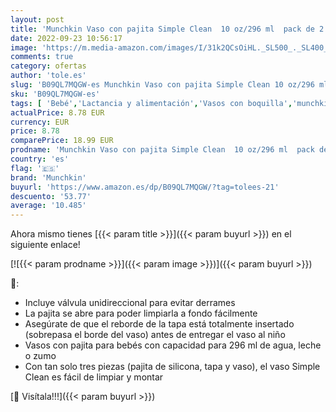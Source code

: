 ```yaml
---
layout: post
title: 'Munchkin Vaso con pajita Simple Clean  10 oz/296 ml  pack de 2  Rosa/Verde'
date: 2022-09-23 10:56:17
image: 'https://m.media-amazon.com/images/I/31k2QCsOiHL._SL500_._SL400_.jpg'
comments: true
category: ofertas
author: 'tole.es'
slug: 'B09QL7MQGW-es Munchkin Vaso con pajita Simple Clean 10 oz/296 ml pack de...'
sku: 'B09QL7MQGW-es'
tags: [ 'Bebé','Lactancia y alimentación','Vasos con boquilla','munchkin','🇪🇸', ]
actualPrice: 8.78 EUR
currency: EUR
price: 8.78
comparePrice: 18.99 EUR
prodname: 'Munchkin Vaso con pajita Simple Clean  10 oz/296 ml  pack de 2  Rosa/Verde'
country: 'es'
flag: '🇪🇸'
brand: 'Munchkin'
buyurl: 'https://www.amazon.es/dp/B09QL7MQGW/?tag=tolees-21'
descuento: '53.77'
average: '10.485'
---
```


Ahora mismo tienes [{{< param title >}}]({{< param buyurl >}}) en el siguiente enlace!

[![{{< param prodname >}}]({{< param image >}})]({{< param buyurl >}})

🔎:

- Incluye válvula unidireccional para evitar derrames
- La pajita se abre para poder limpiarla a fondo fácilmente
- Asegúrate de que el reborde de la tapa está totalmente insertado (sobrepasa el borde del vaso) antes de entregar el vaso al niño
- Vasos con pajita para bebés con capacidad para 296 ml de agua, leche o zumo
- Con tan solo tres piezas (pajita de silicona, tapa y vaso), el vaso Simple Clean es fácil de limpiar y montar

[🛒 Visítala!!!]({{< param buyurl >}})
